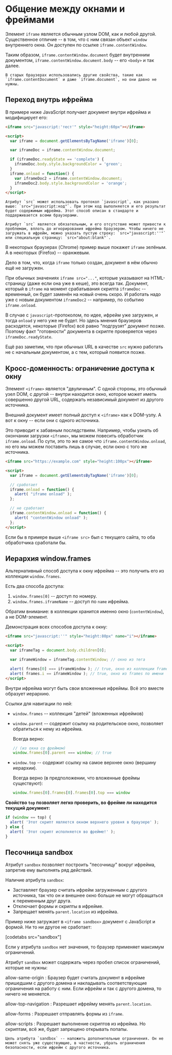 # Общение между окнами и фреймами

Элемент `iframe` является обычным узлом DOM, как и любой другой. Существенное отличие -- в том, что с ним связан объект `window` внутреннего окна. Он доступен по ссылке `iframe.contentWindow`.

Таким образом, `iframe.contentWindow.document` будет внутренним документом, `iframe.contentWindow.document.body` -- его `<body>` и так далее.

```smart header="Когда-то..."
В старых браузерах использовались другие свойства, такие как `iframe.contentDocument` и даже `iframe.document`, но они давно не нужны.
```

## Переход внутрь ифрейма

В примере ниже JavaScript получает документ внутри ифрейма и модифицирует его:

```html run height=100
<iframe src="javascript:'тест'" style="height:60px"></iframe>

<script>
  var iframe = document.getElementsByTagName('iframe')[0];

  var iframeDoc = iframe.contentWindow.document;

  if (iframeDoc.readyState == 'complete') {
    iframeDoc.body.style.backgroundColor = 'green';
  }
  iframe.onload = function() {
    var iframeDoc2 = iframe.contentWindow.document;
    iframeDoc2.body.style.backgroundColor = 'orange';
  }
</script>
```

```smart header="src='javascript:\"текст\"'"
Атрибут `src` может использовать протокол `javascript`, как указано выше: `src="javascript:код"`. При этом код выполняется и его результат будет содержимым ифрейма. Этот способ описан в стандарте и поддерживается всеми браузерами.

Атрибут `src` является обязательным, и его отсутствие может привести к проблемам, вплоть до игнорирования ифрейма браузером. Чтобы ничего не загружать в ифрейм, можно указать пустую строку: `src="javascript:''"` или специальную страницу: `src="about:blank"`.
```

В некоторых браузерах (Chrome) пример выше покажет `iframe` зелёным. А в некоторых (Firefox) -- оранжевым.

Дело в том, что, когда `iframe` только создан, документ в нём обычно ещё не загружен.

При обычных значениях `iframe src="..."`, которые указывают на HTML-страницу (даже если она уже в кеше), это всегда так. Документ, который в `iframe` на момент срабатывания скрипта `iframeDoc` -- временный, он будет заменён на новый очень скоро. И работать надо уже с новым документом `iframeDoc2` -- например, по событию `iframe.onload`.

В случае с `javascript`-протоколом, по идее, ифрейм уже загружен, и тогда `onload` у него уже не будет. Но здесь мнения браузеров расходятся, некоторые (Firefox) всё равно "подгрузят" документ позже. Поэтому факт "готовности" документа в скрипте проверяется через `iframeDoc.readyState`.

Ещё раз заметим, что при обычных URL в качестве `src` нужно работать не с начальным документом, а с тем, который появится позже.

## Кросс-доменность: ограничение доступа к окну

Элемент `<iframe>` является "двуличным". С одной стороны, это обычный узел DOM, с другой -- внутри находится окно, которое может иметь совершенно другой URL, содержать независимый документ из другого источника.

Внешний документ имеет полный доступ к `<iframe>` как к DOM-узлу. А вот к окну -- если они с одного источника.

Это приводит к забавным последствиям. Например, чтобы узнать об окончании загрузки `<iframe>`, мы можем повесить обработчик `iframe.onload`. По сути, это то же самое что `iframe.contentWindow.onload`, но его мы можем поставить лишь в случае, если окно с того же источника.

```html run height=120
<iframe src="https://example.com" style="height:100px"></iframe>

<script>
  var iframe = document.getElementsByTagName('iframe')[0];

  // сработает
  iframe.onload = function() {
    alert( "iframe onload" );
  };

  // не сработает
  iframe.contentWindow.onload = function() {
    alert( "contentWindow onload" );
  };
</script>
```

Если бы в примере выше `<iframe src>` был с текущего сайта, то оба обработчика сработали бы.

## Иерархия window.frames

Альтернативный способ доступа к окну ифрейма -- это получить его из коллекции `window.frames`.

Есть два способа доступа:

1. `window.frames[0]` -- доступ по номеру.
2. `window.frames.iframeName` -- доступ по `name` ифрейма.

Обратим внимание: в коллекции хранится именно окно (`contentWindow`), а не DOM-элемент.

Демонстрация всех способов доступа к окну:

```html run
<iframe src="javascript:''" style="height:80px" name="i"></iframe>

<script>
  var iframeTag = document.body.children[0];

  var iframeWindow = iframeTag.contentWindow; // окно из тега

  alert( frames[0] === iframeWindow ); // true, окно из коллекции frames
  alert( frames.i == iframeWindow ); // true, окно из frames по имени
</script>
```

Внутри ифрейма могут быть свои вложенные ифреймы. Всё это вместе образует иерархию.

Ссылки для навигации по ней:

- `window.frames` -- коллекция "детей" (вложенных ифреймов)
- `window.parent` -- содержит ссылку на родительское окно, позволяет обратиться к нему из ифрейма.

    Всегда верно:

    ```js
    // (из окна со фреймом)
    window.frames[0].parent === window; // true
    ```
- `window.top` -- содержит ссылку на самое верхнее окно (вершину иерархии).

    Всегда верно (в предположении, что вложенные фреймы существуют):

    ```js
    window.frames[0].frames[0].frames[0].top === window
    ```

**Свойство `top` позволяет легко проверить, во фрейме ли находится текущий документ:**

```js run
if (window == top) {
  alert( 'Этот скрипт является окном верхнего уровня в браузере' );
} else {
  alert( 'Этот скрипт исполняется во фрейме!' );
}
```

## Песочница sandbox

Атрибут `sandbox` позволяет построить "песочницу" вокруг ифрейма, запретив ему выполнять ряд действий.

Наличие атрибута `sandbox`:

- Заставляет браузер считать ифрейм загруженным с другого источника, так что он и внешнее окно больше не могут обращаться к переменным друг друга.
- Отключает формы и скрипты в ифрейме.
- Запрещает менять `parent.location` из ифрейма.

Пример ниже загружает в `<iframe sandbox>` документ с JavaScript и формой. Ни то ни другое не сработает:

[codetabs src="sandbox"]

Если у атрибута `sandbox` нет значения, то браузер применяет максимум ограничений.

Атрибут `sandbox` может содержать через пробел список ограничений, которые не нужны:

allow-same-origin
: Браузер будет считать документ в ифрейме пришедшим с другого домена и накладывать соответствующие ограничения на работу с ним. Если ифрейм и так с другого домена, то ничего не меняется.

allow-top-navigation
: Разрешает ифрейму менять `parent.location`.

allow-forms
: Разрешает отправлять формы из `iframe`.

allow-scripts
: Разрешает выполнение скриптов из ифрейма. Но скриптам, всё же, будет запрещено открывать попапы.

```smart
Цель атрибута `sandbox` -- наложить дополнительные ограничения. Он не может снять уже существующие, в частности, убрать ограничения безопасности, если ифрейм с другого источника.
```


